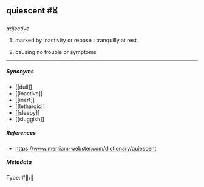 
## quiescent  #⏳ 

_adjective_

1. marked by inactivity or repose **:** tranquilly at rest

2. causing no trouble or symptoms

___

##### Synonyms

-   [[dull]]
-   [[inactive]]
-   [[inert]]
-   [[lethargic]]
-   [[sleepy]]
-   [[sluggish]]

##### References 

- https://www.merriam-webster.com/dictionary/quiescent

##### Metadata

Type: #💬/💬 